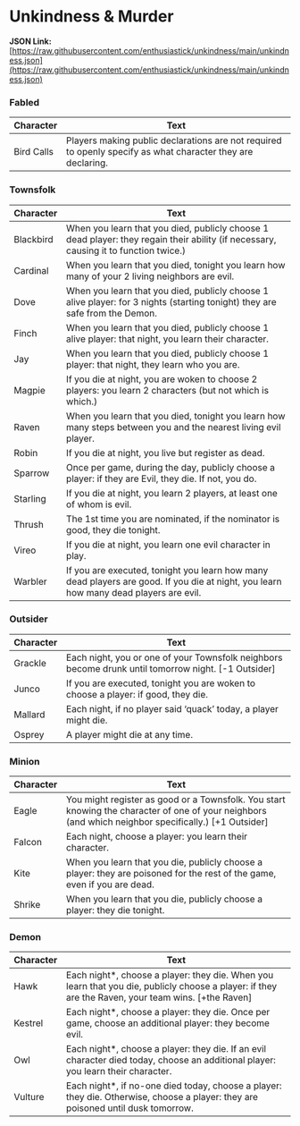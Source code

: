 # Unkindness & Murder

**JSON Link:** [https://raw.githubusercontent.com/enthusiastick/unkindness/main/unkindness.json](https://raw.githubusercontent.com/enthusiastick/unkindness/main/unkindness.json)

### Fabled

Character | Text
--- | ---
Bird Calls | Players making public declarations are not required to openly specify as what character they are declaring.

### Townsfolk

Character | Text
--- | ---
Blackbird | When you learn that you died, publicly choose 1 dead player: they regain their ability (if necessary, causing it to function twice.)
Cardinal | When you learn that you died, tonight you learn how many of your 2 living neighbors are evil.
Dove | When you learn that you died, publicly choose 1 alive player: for 3 nights (starting tonight) they are safe from the Demon.
Finch | When you learn that you died, publicly choose 1 alive player: that night, you learn their character.
Jay | When you learn that you died, publicly choose 1 player: that night, they learn who you are.
Magpie | If you die at night, you are woken to choose 2 players: you learn 2 characters (but not which is which.)
Raven | When you learn that you died, tonight you learn how many steps between you and the nearest living evil player.
Robin | If you die at night, you live but register as dead.
Sparrow | Once per game, during the day, publicly choose a player: if they are Evil, they die. If not, you do.
Starling | If you die at night, you learn 2 players, at least one of whom is evil.
Thrush | The 1st time you are nominated, if the nominator is good, they die tonight.
Vireo | If you die at night, you learn one evil character in play.
Warbler | If you are executed, tonight you learn how many dead players are good. If you die at night, you learn how many dead players are evil.

### Outsider

Character | Text
--- | ---
Grackle | Each night, you or one of your Townsfolk neighbors become drunk until tomorrow night. [-1 Outsider]
Junco | If you are executed, tonight you are woken to choose a player: if good, they die.
Mallard | Each night, if no player said ‘quack’ today, a player might die.
Osprey | A player might die at any time.

### Minion

Character | Text
--- | ---
Eagle | You might register as good or a Townsfolk. You start knowing the character of one of your neighbors (and which neighbor specifically.) [+1 Outsider]
Falcon | Each night, choose a player: you learn their character.
Kite | When you learn that you die, publicly choose a player: they are poisoned for the rest of the game, even if you are dead.
Shrike | When you learn that you die, publicly choose a player: they die tonight.

### Demon

Character | Text
--- | ---
Hawk | Each night*, choose a player: they die. When you learn that you die, publicly choose a player: if they are the Raven, your team wins. [+the Raven]
Kestrel | Each night*, choose a player: they die. Once per game, choose an additional player: they become evil.
Owl | Each night*, choose a player: they die. If an evil character died today, choose an additional player: you learn their character.
Vulture | Each night*, if no-one died today, choose a player: they die. Otherwise, choose a player: they are poisoned until dusk tomorrow.
